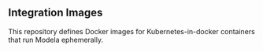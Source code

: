 ## Integration Images

This repository defines Docker images for Kubernetes-in-docker containers that run Modela ephemerally. 